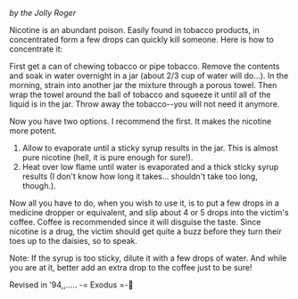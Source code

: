 _by the Jolly Roger_

Nicotine is an abundant poison. Easily found in tobacco 
products, in concentrated form a few drops can quickly kill 
someone. Here is how to concentrate it:

First get a can of chewing tobacco or pipe tobacco. Remove 
the contents and soak in water overnight in a jar (about 2/3 cup 
of water will do...). In the morning, strain into another jar the 
mixture through a porous towel. Then wrap the towel around the 
ball of tobacco and squeeze it until all of the liquid is in the 
jar. Throw away the tobacco--you will not need it anymore.

Now you have two options. I recommend the first. It makes the 
nicotine more potent.

1. Allow to evaporate until a sticky syrup results in the 
jar. This is almost pure nicotine (hell, it is pure enough for 
sure!). 
2. Heat over low flame until water is evaporated and a thick 
sticky syrup results (I don't know how long it takes... shouldn't 
take too long, though.).

Now all you have to do, when you wish to use it, is to put 
a few drops in a medicine dropper or equivalent, and slip about 4 
or 5 drops into the victim's coffee. Coffee is recommended since it 
will disguise the taste. Since nicotine is a drug, the victim 
should get quite a buzz before they turn their toes up to the 
daisies, so to speak.

Note: If the syrup is too sticky, dilute it with a few drops 
of water. And while you are at it, better add an extra drop to the 
coffee just to be sure!

Revised in '94,,.....   -= Exodus =-
